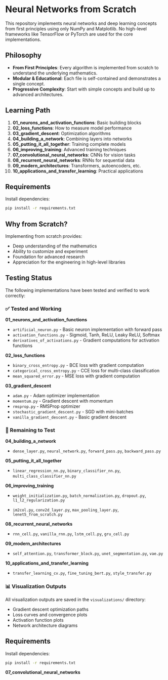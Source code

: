 
# Neural Networks from Scratch

This repository implements neural networks and deep learning concepts from first principles using only NumPy and Matplotlib. No high-level frameworks like TensorFlow or PyTorch are used for the core implementations.

## Philosophy

- **From First Principles**: Every algorithm is implemented from scratch to understand the underlying mathematics.
- **Modular & Educational**: Each file is self-contained and demonstrates a single concept.
- **Progressive Complexity**: Start with simple concepts and build up to advanced architectures.

## Learning Path

1. **01_neurons_and_activation_functions**: Basic building blocks
2. **02_loss_functions**: How to measure model performance
3. **03_gradient_descent**: Optimization algorithms
4. **04_building_a_network**: Combining layers into networks
5. **05_putting_it_all_together**: Training complete models
6. **06_improving_training**: Advanced training techniques
7. **07_convolutional_neural_networks**: CNNs for vision tasks
8. **08_recurrent_neural_networks**: RNNs for sequential data
9. **09_modern_architectures**: Transformers, autoencoders, etc.
10. **10_applications_and_transfer_learning**: Practical applications

## Requirements

Install dependencies:
```bash
pip install -r requirements.txt
```

## Why from Scratch?

Implementing from scratch provides:
- Deep understanding of the mathematics
- Ability to customize and experiment
- Foundation for advanced research
- Appreciation for the engineering in high-level libraries

## Testing Status

The following implementations have been tested and verified to work correctly:

### ✅ Tested and Working

**01_neurons_and_activation_functions**
- `artificial_neuron.py` - Basic neuron implementation with forward pass
- `activation_functions.py` - Sigmoid, Tanh, ReLU, Leaky ReLU, Softmax
- `derivatives_of_activations.py` - Gradient computations for activation functions

**02_loss_functions**
- `binary_cross_entropy.py` - BCE loss with gradient computation
- `categorical_cross_entropy.py` - CCE loss for multi-class classification
- `mean_squared_error.py` - MSE loss with gradient computation

**03_gradient_descent**
- `adam.py` - Adam optimizer implementation
- `momentum.py` - Gradient descent with momentum
- `rmsprop.py` - RMSProp optimizer
- `stochastic_gradient_descent.py` - SGD with mini-batches
- `vanilla_gradient_descent.py` - Basic gradient descent

### 🔄 Remaining to Test

**04_building_a_network**
- `dense_layer.py`, `neural_network.py`, `forward_pass.py`, `backward_pass.py`

**05_putting_it_all_together**
- `linear_regression_nn.py`, `binary_classifier_nn.py`, `multi_class_classifier_nn.py`

**06_improving_training**
- `weight_initialization.py`, `batch_normalization.py`, `dropout.py`, `l1_l2_regularization.py`

- `im2col.py`, `conv2d_layer.py`, `max_pooling_layer.py`, `lenet5_from_scratch.py`

**08_recurrent_neural_networks**
- `rnn_cell.py`, `vanilla_rnn.py`, `lstm_cell.py`, `gru_cell.py`

**09_modern_architectures**
- `self_attention.py`, `transformer_block.py`, `unet_segmentation.py`, `vae.py`

**10_applications_and_transfer_learning**
- `transfer_learning_cv.py`, `fine_tuning_bert.py`, `style_transfer.py`

### 📊 Visualization Outputs

All visualization outputs are saved in the `visualizations/` directory:
- Gradient descent optimization paths
- Loss curves and convergence plots
- Activation function plots
- Network architecture diagrams

## Requirements

Install dependencies:
```bash
pip install -r requirements.txt
```
**07_convolutional_neural_networks**
